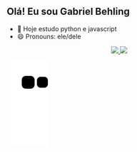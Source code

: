 ## Olá! Eu sou Gabriel Behling

- 🌱 Hoje estudo python e javascript
- 😄 Pronouns: ele/dele

<div align="center">
  <a href="https://github.com/gabrielBehling">
  <img height="150em" src="https://github-readme-stats.vercel.app/api?username=gabrielBehling&show_icons=true&theme=dark&include_all_commits=true&count_private=true"/>
  <img height="150em" src="https://github-readme-stats.vercel.app/api/top-langs/?username=gabrielBehling&layout=compact&langs_count=5&theme=dark"/>
</div>
  
![Snake animation](https://github.com/gabrielBehling/gabrielBehling/blob/output/github-contribution-grid-snake.svg)
